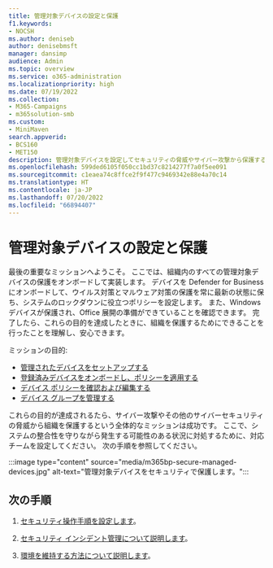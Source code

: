 ```yaml
---
title: 管理対象デバイスの設定と保護
f1.keywords:
- NOCSH
ms.author: deniseb
author: denisebmsft
manager: dansimp
audience: Admin
ms.topic: overview
ms.service: o365-administration
ms.localizationpriority: high
ms.date: 07/19/2022
ms.collection:
- M365-Campaigns
- m365solution-smb
ms.custom:
- MiniMaven
search.appverid:
- BCS160
- MET150
description: 管理対象デバイスを設定してセキュリティの脅威やサイバー攻撃から保護する方法の概要。 すべてのデバイスを登録してオンボーディングすることにより、サイバーセキュリティの防御とエンドポイント保護を実装します。 デバイス ポリシーを設定し、デバイス グループを管理する方法をご覧ください。
ms.openlocfilehash: 599ded6105f050cc1bd37c8214277f7a0f5ee091
ms.sourcegitcommit: c1eaea74c8ffce2f9f477c9469342e88e4a70c14
ms.translationtype: HT
ms.contentlocale: ja-JP
ms.lasthandoff: 07/20/2022
ms.locfileid: "66894407"
---
```

# <a name="set-up-and-secure-managed-devices"></a>管理対象デバイスの設定と保護

最後の重要なミッションへようこそ。 ここでは、組織内のすべての管理対象デバイスの保護をオンボードして実装します。 デバイスを Defender for Business にオンボードして、ウイルス対策とマルウェア対策の保護を常に最新の状態に保ち、システムのロックダウンに役立つポリシーを設定します。 また、Windows デバイスが保護され、Office 展開の準備ができていることを確認できます。 完了したら、これらの目的を達成したときに、組織を保護するためにできることを行ったことを理解し、安心できます。

ミッションの目的:

- [管理されたデバイスをセットアップする](m365bp-managed-devices-setup.md)
- [登録済みデバイスをオンボードし、ポリシーを適用する](m365bp-onboard-devices-mdb.md)
- [デバイス ポリシーを確認および編集する](m365bp-view-edit-create-mdb-policies.md)
- [デバイス グループを管理する](m365bp-device-groups-mdb.md)

これらの目的が達成されるたら、サイバー攻撃やその他のサイバーセキュリティの脅威から組織を保護するという全体的なミッションは成功です。 ここで、システムの整合性を守りながら発生する可能性のある状況に対処するために、対応チームを設定してください。 次の手順を参照してください。

:::image type="content" source="media/m365bp-secure-managed-devices.jpg" alt-text="管理対象デバイスをセキュリティで保護します。":::

## <a name="next-steps"></a>次の手順

1. [セキュリティ操作手順を設定します](m365bp-security-incident-quick-start.md)。

2. [セキュリティ インシデント管理について説明します](m365bp-security-incident-management.md)。

3. [環境を維持する方法について説明します](m365bp-maintain-environment.md)。
